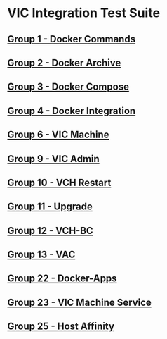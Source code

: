 VIC Integration Test Suite
=======


[Group 1 - Docker Commands](Group1-Docker-Commands/TestCases.md)
-
[Group 2 - Docker Archive](Group2-Docker-Archive/TestCases.md)
-
[Group 3 - Docker Compose](Group3-Docker-Compose/TestCases.md)
-
[Group 4 - Docker Integration](Group4-Docker-Integration/TestCases.md)
-
[Group 6 - VIC Machine](Group6-VIC-Machine/TestCases.md)
-
[Group 9 - VIC Admin](Group9-VIC-Admin/TestCases.md)
-
[Group 10 - VCH Restart](Group10-VCH-Restart/TestCases.md)
-
[Group 11 - Upgrade](Group11-Upgrade/TestCases.md)
-
[Group 12 - VCH-BC](Group12-VCH-BC/TestCases.md)
-
[Group 13 - VAC](Group13-VAC/TestCases.md)
-
[Group 22 - Docker-Apps](Group22-Docker-Apps/TestCases.md)
-
[Group 23 - VIC Machine Service](Group23-VIC-Machine-Service/TestCases.md)
-
[Group 25 - Host Affinity](Group25-Host-Affinity/TestCases.md)
-
